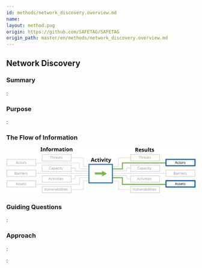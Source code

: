 ```yaml
---
id: methods/network_discovery.overview.md
name: 
layout: method.pug
origin: https://github.com/SAFETAG/SAFETAG
origin_path: master/en/methods/network_discovery.overview.md
---
```

## Network Discovery

### Summary

:[](../methods/network_discovery/summary.md)
### Purpose

:[](../methods/network_discovery/purpose.md)
### The Flow of Information
![ Information Flow](images/info_flows/network_discovery.svg)

### Guiding Questions

:[](../methods/network_discovery/guiding_questions.md)
### Approach

:[](../methods/network_discovery/approaches.md)

:[](../references/footnotes.md)
